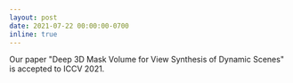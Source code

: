 ```yaml
---
layout: post
date: 2021-07-22 00:00:00-0700
inline: true
---
```


Our paper "Deep 3D Mask Volume for View Synthesis of Dynamic Scenes" is accepted to ICCV 2021.
